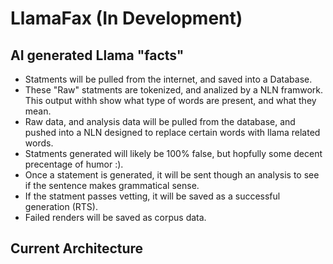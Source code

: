 # LlamaFax (In Development)
<h2>AI generated Llama "facts"</h2>
<ul>
<li>Statments will be pulled from the internet, and saved into a Database.</li>
<li>These "Raw" statments are tokenized, and analized by a NLN framwork. This output withh show what type of words are present, and what they mean.</li>
<li>Raw data, and analysis data will be pulled from the database, and pushed into a NLN designed to replace certain words with llama related words.</li>
<li>Statments generated will likely be 100% false, but hopfully some decent precentage of humor :).</li>
<li>Once a statement is generated, it will be sent though an analysis to see if the sentence makes grammatical sense.</li>
<li>If the statment passes vetting, it will be saved as a successful generation (RTS).</li>
<li>Failed renders will be saved as corpus data.</li>
</ul>
 
<h2>Current Architecture</h2>



